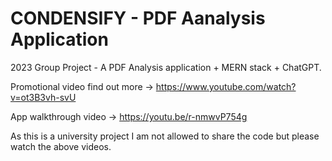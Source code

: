 # CONDENSIFY - PDF Aanalysis Application
2023 Group Project - A PDF Analysis application + MERN stack + ChatGPT.


Promotional video find out more -> https://www.youtube.com/watch?v=ot3B3vh-svU

App walkthrough video -> https://youtu.be/r-nmwvP754g

As this is a university project I am not allowed to share the code but please watch the above videos.
